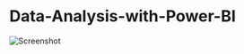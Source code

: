 # Data-Analysis-with-Power-BI
![Screenshot](https://github.com/solomonyawson1/Data-Analysis-with-Power-BI/assets/74693837/9bca55d0-7f1d-4153-954b-e5d20017a0c4)
